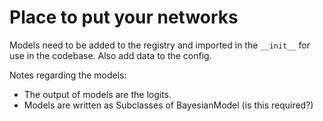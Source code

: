 # Place to put your networks
Models need to be added to the registry and imported in the `__init__` for use in the codebase.
Also add data to the config.

Notes regarding the models:
- The output of models are the logits. 
- Models are written as Subclasses of BayesianModel (is this required?)